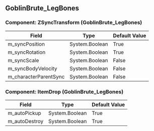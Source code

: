 ## GoblinBrute_LegBones

### Component: ZSyncTransform (GoblinBrute_LegBones)

|Field|Type|Default Value|
|---|---|---|
|m_syncPosition|System.Boolean|True|
|m_syncRotation|System.Boolean|True|
|m_syncScale|System.Boolean|False|
|m_syncBodyVelocity|System.Boolean|False|
|m_characterParentSync|System.Boolean|False|

### Component: ItemDrop (GoblinBrute_LegBones)

|Field|Type|Default Value|
|---|---|---|
|m_autoPickup|System.Boolean|True|
|m_autoDestroy|System.Boolean|True|

